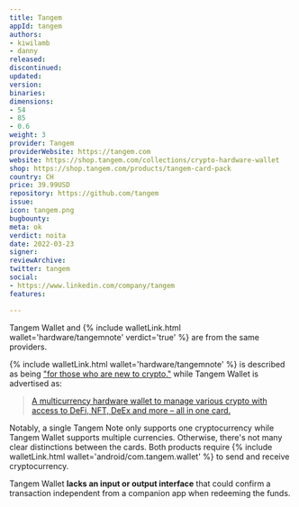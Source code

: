 ```yaml
---
title: Tangem
appId: tangem
authors:
- kiwilamb
- danny
released: 
discontinued: 
updated: 
version: 
binaries: 
dimensions:
- 54
- 85
- 0.6
weight: 3
provider: Tangem
providerWebsite: https://tangem.com
website: https://shop.tangem.com/collections/crypto-hardware-wallet
shop: https://shop.tangem.com/products/tangem-card-pack
country: CH
price: 39.99USD
repository: https://github.com/tangem
issue: 
icon: tangem.png
bugbounty: 
meta: ok
verdict: noita
date: 2022-03-23
signer: 
reviewArchive: 
twitter: tangem
social:
- https://www.linkedin.com/company/tangem
features: 

---
```


Tangem Wallet and {% include walletLink.html wallet='hardware/tangemnote' verdict='true' %} are from the same providers.

{% include walletLink.html wallet='hardware/tangemnote' %} is described as being ["for those who are new to crypto."](https://shop.tangem.com/products/tangem-note) while Tangem Wallet is advertised as:

> [A multicurrency hardware wallet to manage various crypto with access to DeFi, NFT, DeEx and more – all in one card.](https://shop.tangem.com/products/tangem-wallet)

Notably, a single Tangem Note only supports one cryptocurrency while Tangem Wallet supports multiple currencies. Otherwise, there's not many clear distinctions between the cards. Both products require {% include walletLink.html wallet='android/com.tangem.wallet' %} to send and receive cryptocurrency.

Tangem Wallet **lacks an input or output interface** that could confirm a transaction independent from a companion app when redeeming the funds. 